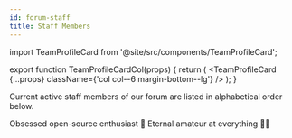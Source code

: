 ```yaml
---
id: forum-staff
title: Staff Members
---
```


import TeamProfileCard from '@site/src/components/TeamProfileCard';

export function TeamProfileCardCol(props) {
  return (
    <TeamProfileCard {...props} className={'col col--6 margin-bottom--lg'} />
  );
}

Current active staff members of our forum are listed in alphabetical order below.

<div className="row">
  <TeamProfileCardCol
    name="Dawood Khan Masood"
    profileUrl="https://flaw.tech/user/avalerion"
    twitterUrl="https://twitter.com/FlawDotTech"
    authorImg="https://ik.imagekit.io/flawtech/files/b028c98c0453e0c880ddfa7476bd18d4__TbS21T1T">
    Obsessed open-source enthusiast 👋 Eternal amateur at everything 🤷‍♂️
  </TeamProfileCardCol>
</div>
